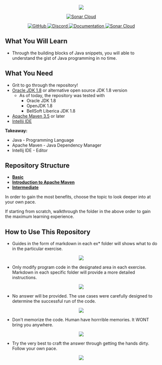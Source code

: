 <p align="center">
  <img src="java-core/src/main/java/ai/certifai/maven/metadata/java.png">
</p>

<p>
  <p align="center">
    <a href="https://sonarcloud.io/dashboard?id=CertifaiAI_learn-java-the-certifai-way">
        <img alt="Sonar Cloud" src="https://sonarcloud.io/images/project_badges/sonarcloud-white.svg">
    </a>
</p>

<p>
  <p align="center">
    <a href="https://github.com/CertifaiAI/learn-java-the-certifai-way/blob/main/LICENSE">
        <img alt="GitHub" src="https://img.shields.io/github/license/CertifaiAI/learn-java-the-certifai-way.svg">
    </a>
    <a href="https://discord.com/invite/WsBFgNP">
        <img alt="Discord" src="https://img.shields.io/discord/699181979316387842?color=red">
    </a>
    <a href="https://certifai.ai">
        <img alt="Documentation" src="https://img.shields.io/website/https/certifai.ai.svg?color=ff69b4">
    </a>
    <a href="https://sonarcloud.io/dashboard?id=CertifaiAI_learn-java-the-certifai-way">
        <img alt="Sonar Cloud" src="https://sonarcloud.io/api/project_badges/measure?project=CertifaiAI_learn-java-the-certifai-way&metric=alert_status">
    </a>
</p>

## What You Will Learn
- Through the building blocks of Java snippets, you will able to understand the gist of Java programming in no time.

## What You Need 
- Grit to go through the repository!
- [Oracle JDK 1.8](https://www.oracle.com/java/technologies/javase/javase-jdk8-downloads.html) or alternative open source JDK 1.8 version
  - As of today, the repository was tested with 
    - Oracle JDK 1.8
    - OpenJDK 1.8 
    - BellSoft Liberica JDK 1.8
- [Apache Maven 3.5](https://maven.apache.org/download.cgi) or later
- [Intellij IDE](https://www.jetbrains.com/idea/download/)  

**Takeaway:**  
- Java - Programming Language
- Apache Maven - Java Dependency Manager
- Intellij IDE -  Editor


## Repository Structure

- [**Basic**](https://github.com/CertifaiAI/learn-java-the-certifai-way/tree/master/java-core/src/main/java/ai/certifai/basic)
- [**Introduction to Apache Maven**](https://github.com/CertifaiAI/learn-java-the-certifai-way/tree/master/java-core/src/main/java/ai/certifai/maven)
- [**Intermediate**](https://github.com/CertifaiAI/learn-java-the-certifai-way/tree/master/java-core/src/main/java/ai/certifai/intermediate)

In order to gain the most benefits, choose the topic to look deeper into at your own pace.  

If starting from scratch, walkthrough the folder in the above order to gain the maximum learning experience. 

## How to Use This Repository

- Guides in the form of markdown in each ex* folder will shows what to do in the particular exercise.
<p align="center">
  <img src="metadata/fileStructure.jpg">
</p> 

- Only modify program code in the designated area in each exercise. \
Markdown in each specific folder will provide a more detailed instructions. 

<p align="center">
  <img src="metadata/codeSample.JPG">
</p> 


- No answer will be provided. The use cases were carefully designed to determine the successful run of the code.
<p align="center">
  <img src="metadata/dashboard.jpg">
</p> 

- Don't memorize the code. Human have horrrible memories. It WONT bring you anywhere.

<p align="center">
  <img src="metadata/head.gif">
</p> 

- Try the very best to craft the answer through getting the hands dirty. Follow your own pace.  
<p align="center">
  <img src="metadata/try.jpg">
</p> 

